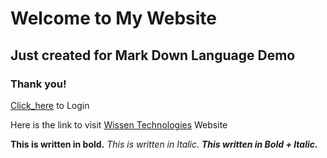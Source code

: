 # Welcome to My Website
## Just created for Mark Down Language Demo
### Thank you!
[Click_here](login.html) to Login

Here is the link to visit [Wissen Technologies](http://www.wissen.com) Website

**This is written in bold.**  *This is written in Italic.*  ***This written in Bold + Italic.***
